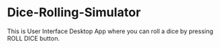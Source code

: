 # Dice-Rolling-Simulator
This is User Interface Desktop App where you can roll a dice by pressing ROLL DICE button. 
